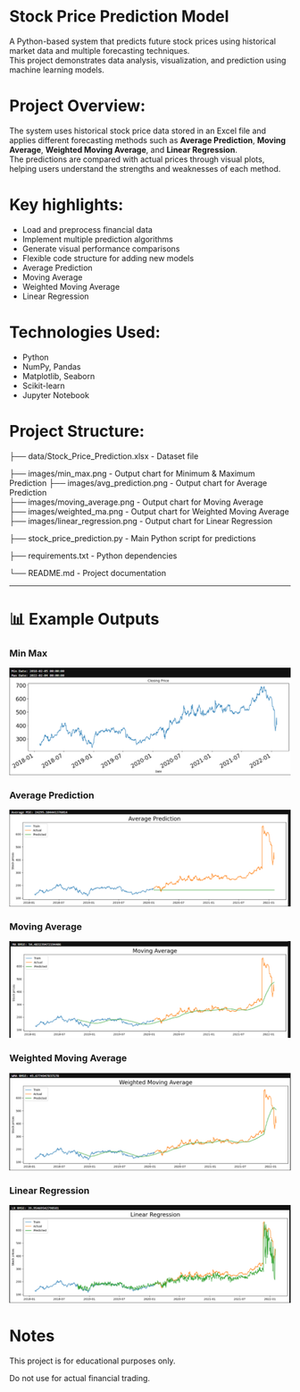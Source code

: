 # Stock Price Prediction Model

A Python-based system that predicts future stock prices using historical market data and multiple forecasting techniques.  
This project demonstrates data analysis, visualization, and prediction using machine learning models.

# Project Overview:
The system uses historical stock price data stored in an Excel file and applies different forecasting methods such as **Average Prediction**, **Moving Average**, **Weighted Moving Average**, and **Linear Regression**.  
The predictions are compared with actual prices through visual plots, helping users understand the strengths and weaknesses of each method.

# Key highlights:
- Load and preprocess financial data
- Implement multiple prediction algorithms
- Generate visual performance comparisons
- Flexible code structure for adding new models
- Average Prediction
- Moving Average
- Weighted Moving Average
- Linear Regression

# Technologies Used:
- Python
- NumPy, Pandas
- Matplotlib, Seaborn
- Scikit-learn
- Jupyter Notebook

# Project Structure:
├── data/Stock_Price_Prediction.xlsx   - Dataset file  

├── images/min_max.png                 - Output chart for Minimum & Maximum Prediction
├── images/avg_prediction.png          - Output chart for Average Prediction  
├── images/moving_average.png          - Output chart for Moving Average  
├── images/weighted_ma.png             - Output chart for Weighted Moving Average  
├── images/linear_regression.png       - Output chart for Linear Regression 

├── stock_price_prediction.py          - Main Python script for predictions  

├── requirements.txt                   - Python dependencies  

└── README.md                          - Project documentation  

---

# 📊 Example Outputs

### Min Max
![Minimum and Maximum](screenshots/min_max.png)

### Average Prediction
![Average Prediction](screenshots/avg_prediction.png)

### Moving Average
![Moving Average](screenshots/moving_average.png)

### Weighted Moving Average
![Weighted Moving Average](screenshots/weighted_moving_avg.png)

### Linear Regression
![Linear Regression](screenshots/linear_regression.png)

# Notes
This project is for educational purposes only.

Do not use for actual financial trading.
